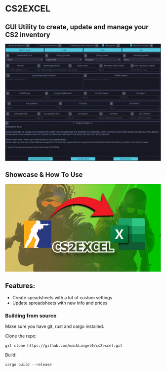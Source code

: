<h1> CS2EXCEL </h1>
<h2>GUI Utility to create, update and manage your CS2 inventory</h2>
<img src=".\assets\images\cs2excel_showcase.gif"/>
<h2>Showcase & How To Use</h2>

[![Watch](/assets/images/cs2excel_thumb.jpg)](https://www.youtube.com/watch?v=dQw4w9WgXcQ)

<h2>Features:</h2>
<ul>
    <li>Create speadsheets with a lot of custom settings</li>
    <li>Update spreadsheets with new info and prices</li>
    <!--<li></li>-->
</ul>

<h3>Building from source</h3>
<p>Make sure you have git, rust and cargo installed.</p>
<p>Clone the repo:</p>

```
git clone https://github.com/maikLangel0/cs2excel.git
```

<p>Build:</p>

```
cargo build --release
```
